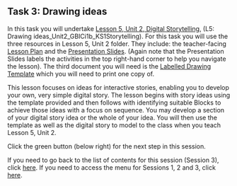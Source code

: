 ## Task 3: Drawing ideas
In  this task you will undertake [Lesson 5, Unit 2, Digital Storytelling](http://ncce.io/l8sQ03), (L5: Drawing ideas_Unit2_GBICi1b_KS1Storytelling). For this task you will use the three resources in Lesson 5, Unit 2 folder. They include: the teacher-facing [Lesson Plan](http://ncce.io/6CRfZV) and the [Presentation Slides](http://ncce.io/PDlCFh). (Again note that the Presentation Slides labels the activities in the top right-hand corner to help you navigate the lesson). The third document you will need is the [Labelled Drawing Template](http://ncce.io/98UccZ) which you will need to print one copy of.

This lesson focuses on ideas for interactive stories, enabling you to develop your own, very simple digital story. The lesson begins with story ideas using the template provided and then follows with identifying suitable Blocks to achieve those ideas with a focus on sequence. You may develop a section of your digital story idea or the whole of your idea. You will then use the template as well as the digital story to model to the class when you teach Lesson 5, Unit 2.

Click the green button (below right) for the next step in this session.

If you need to go back to the list of contents for this session (Session 3), click [here](https://projects.raspberrypi.org/en/projects/KS1StorytellingTraining_Session3_GBICi1b).
If you need to access the menu for Sessions 1, 2 and 3, click [here](https://projects.raspberrypi.org/en/pathways/ks1-storytellingtraining-gbici1b).
